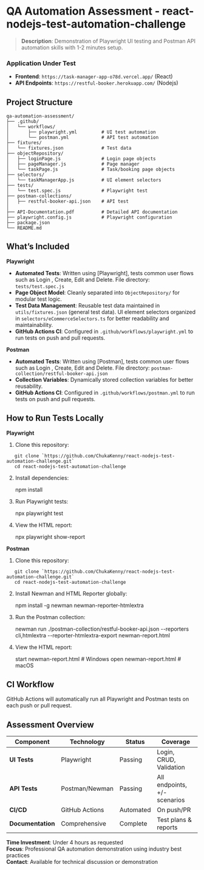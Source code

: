 # QA Automation Assessment - react-nodejs-test-automation-challenge

> **Description**:  Demonstration of Playwright UI testing and Postman API automation skills with 1-2 minutes setup.


### Application Under Test
- **Frontend**: `https://task-manager-app-o78d.vercel.app/` (React)
- **API Endpoints**: `https://restful-booker.herokuapp.com/` (Nodejs)


## **Project Structure**
```
qa-automation-assessment/
├── .github/
│   └── workflows/
│       ├── playwright.yml         # UI test automation
│       └── postman.yml            # API test automation
├── fixtures/
│   └── fixtures.json              # Test data
├── objectRepository/
│   ├── loginPage.js               # Login page objects
│   ├── pageManager.js             # Page manager
│   └── taskPage.js                # Task/booking page objects
├── selectors/
│   └── taskManagerApp.js          # UI element selectors
├── tests/
│   └── test.spec.js               # Playwright test 
├── postman-collections/
│   ├── restful-booker-api.json    # API test 
│
├── API-Documentation.pdf          # Detailed API documentation    
├── playwright.config.js           # Playwright configuration
├── package.json
└── README.md
```

## What’s Included

**Playwright**
- **Automated Tests**: Written using [Playwright], tests common user flows such as Login , Create, Edit and Delete. File directory: `tests/test.spec.js`
- **Page Object Model**: Cleanly separated into `ObjectRepository/` for modular test logic.
- **Test Data Management**: Reusable test data maintained in `utils/fixtures.json` (general test data). UI element selectors organized in `selectors/eCommerceSelectors.ts` for better readability and maintainability.
- **GitHub Actions CI**: Configured in `.github/workflows/playwright.yml` to run tests on push and pull requests.

**Postman**
- **Automated Tests**: Written using [Postman], tests common user flows such as Login , Create, Edit and Delete. File directory: `postman-collection/restful-booker-api.json`
- **Collection Variables**: Dynamically stored collection variables for better reusability.
- **GitHub Actions CI**: Configured in `.github/workflows/postman.yml` to run tests on push and pull requests.


## How to Run Tests Locally

**Playwright**

1. Clone this repository:
```
   git clone `https://github.com/ChukaKenny/react-nodejs-test-automation-challenge.git`
   cd react-nodejs-test-automation-challenge 
```
   

2. Install dependencies:
   
   npm install
   

3. Run Playwright tests:
  
   npx playwright test
   

4. View the HTML report:
   
   npx playwright show-report


**Postman**

1. Clone this repository:
```
   git clone `https://github.com/ChukaKenny/react-nodejs-test-automation-challenge.git`
   cd react-nodejs-test-automation-challenge 
```
   

2. Install Newman and HTML Reporter globally:
   
    npm install -g newman newman-reporter-htmlextra

   

3. Run the Postman collection:
  
    newman run ./postman-collection/restful-booker-api.json --reporters cli,htmlextra --reporter-htmlextra-export newman-report.html

   

4. View the HTML report:
   
   start newman-report.html  # Windows
   open newman-report.html  # macOS



## CI Workflow

GitHub Actions will automatically run all Playwright and Postman tests on each push or pull request.



## **Assessment Overview**

| Component | Technology | Status | Coverage |
|-----------|------------|--------|----------|
| **UI Tests** | Playwright | Passing | Login, CRUD, Validation |
| **API Tests** | Postman/Newman | Passing | All endpoints, +/- scenarios |
| **CI/CD** | GitHub Actions | Automated | On push/PR |
| **Documentation** | Comprehensive | Complete | Test plans & reports |


**Time Investment**: Under 4 hours as requested  
**Focus**: Professional QA automation demonstration using industry best practices  
**Contact**: Available for technical discussion or demonstration